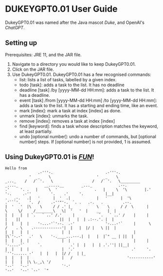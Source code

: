 # DUKEYGPT0.01 User Guide

DukeyGPT0.01 was named after the Java mascot _Duke_, and OpenAI's _ChatGPT_.

## Setting up

Prerequisites: JRE 11, and the JAR file.

1. Navigate to a directory you would like to keep DukeyGPT0.01.
2. Click on the JAR file.
3. Use DukeyGPT0.01.
   DukeyGPT0.01 has a few recognised commands:
    - list: lists a list of tasks, labelled by a given index.
    - todo [task]: adds a task to the list. It has no deadline
    - deadline [task] /by [yyyy-MM-dd HH:mm]: adds a task to the list. It has a deadline.
    - event [task] /from [yyyy-MM-dd HH:mm] /to [yyyy-MM-dd HH:mm]: adds a task to the list. It has a starting and ending time, like an event.
    - mark [index]: mark a task at index [index] as done.
    - unmark [index]: unmarks the task.
    - remove [index]: removes a task at index [index]
    - find [keyword]: finds a task whose description matches the keyword, at least partially.
    - undo [optional number]: undo a number of commands, but [optional number] steps. If [optional number] is not provided, 1 is assumed.
## Using DukeyGPT0.01 is [_FUN_](https://user-images.githubusercontent.com/113227987/219424104-2ebfd467-7088-438a-ba7a-ec800dd02e9a.png)!


   ```
   Hello from
                  .-'''-.                        .-'''-.                                                                        
              '   _    \                     '   _    \                                                                      
   _..._    /   /` '.   \                  /   /` '.   \_________   _...._            __.....__        _..._            .--. 
 .'     '. .   |     \  '                 .   |     \  '\        |.'      '-.     .-''         '.    .'     '.          |__| 
.   .-.   .|   '      |  '  .|            |   '      |  '\        .'```'.    '.  /     .-''"'-.  `. .   .-.   .         .--. 
|  '   '  |\    \     / / .' |_           \    \     / /  \      |       \     \/     /________\   \|  '   '  |    __   |  | 
|  |   |  | `.   ` ..' /.'     |           `.   ` ..' /    |     |        |    ||                  ||  |   |  | .:--.'. |  | 
|  |   |  |    '-...-'`'--.  .-'              '-...-'`     |      \      /    . \    .-------------'|  |   |  |/ |   \ ||  | 
|  |   |  |               |  |                             |     |\`'-.-'   .'   \    '-.____...---.|  |   |  |`" __ | ||  | 
|  |   |  |               |  |                             |     | '-....-'`      `.             .' |  |   |  | .'.''| ||__| 
|  |   |  |               |  '.'                          .'     '.                 `''-...... -'   |  |   |  |/ /   | |_    
|  |   |  |               |   /                         '-----------'                               |  |   |  |\ \._,\ '/    
'--'   '--'               `'-'                                                                      '--'   '--' `--'  `"     
   ```
